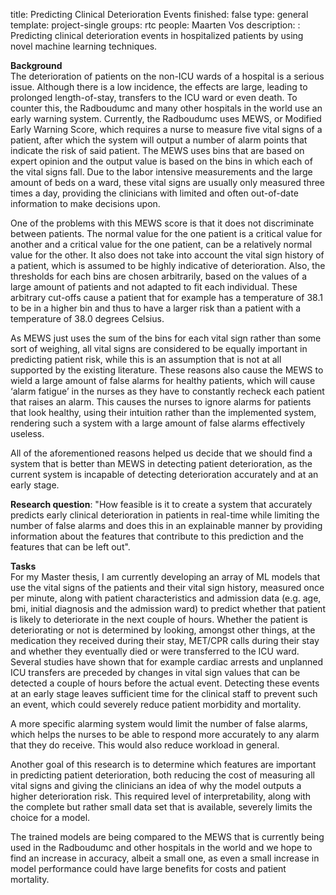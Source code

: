 title: Predicting Clinical Deterioration Events
finished: false
type: general
template: project-single
groups: rtc
people: Maarten Vos
description: : Predicting clinical deterioration events in hospitalized patients by using novel machine learning techniques.

**Background**<br>
The deterioration of patients on the non-ICU wards of a hospital is a serious issue. Although there is  a low incidence, the effects are large, leading to prolonged length-of-stay, transfers to the ICU ward or even death. To counter this, the Radboudumc and many other hospitals in the world use an early warning system. Currently, the Radboudumc uses MEWS, or Modified Early Warning Score, which requires a nurse to measure five vital signs of a patient, after which the system will output a number of alarm points that indicate the risk of said patient. The MEWS uses bins that are based on expert opinion and the output value is based on the bins in which each of the vital signs fall.  Due to the labor intensive measurements and the large amount of beds on a ward, these vital signs are usually only measured three times a day, providing the clinicians with limited and often out-of-date information to make decisions upon.  

One of the problems with this MEWS score is that it does not discriminate between patients. The normal value for the one patient is a critical value for another and a critical value for the one patient, can be a relatively normal value for the other.  It also does not take into account the vital sign history of a patient, which is assumed to be highly indicative of deterioration. Also, the thresholds for each bins are chosen arbitrarily, based on the values of a large amount of patients and not adapted to fit each individual. These arbitrary cut-offs cause a patient that for example has a temperature of 38.1 to be in a higher bin and thus to have a larger risk than a patient with a temperature of 38.0 degrees Celsius. 

As MEWS just uses the sum of the bins for each vital sign rather than some sort of weighing, all vital signs are considered to be equally important in predicting patient risk, while this is an assumption that is not at all supported by the existing literature. These reasons also cause the MEWS to wield a large amount of false alarms for healthy patients, which will cause ‘alarm fatigue’ in the nurses as they have to constantly recheck each patient that raises an alarm. This causes the nurses to ignore alarms for patients that look healthy, using their intuition rather than the implemented system, rendering such a system with a large amount of false alarms effectively useless.

All of the aforementioned reasons helped us decide that we should find a system that is better than MEWS in detecting patient deterioration, as the current system is incapable of detecting deterioration accurately and at an early stage. 

**Research question**: "How feasible is it to create a system that accurately predicts early clinical deterioration in patients in real-time while limiting the number of false alarms and does this in an explainable manner by providing information about the features that contribute to this prediction and the features that can be left out".

**Tasks**<br>
For my Master thesis, I am currently developing an array of ML models that use the vital signs of the patients and their vital sign history, measured once per minute, along with patient characteristics and admission data (e.g. age, bmi, initial diagnosis and the admission ward) to predict whether that patient is likely to deteriorate in the next couple of hours. Whether the patient is deteriorating or not is determined by looking, amongst other things, at the medication they received during their stay, MET/CPR calls during their stay and whether they eventually died or were transferred to the ICU ward. Several studies have shown that for example cardiac arrests and unplanned ICU transfers are preceded by changes in vital sign values that can be detected a couple of hours before the actual event. Detecting these events at an early stage leaves sufficient time for the clinical staff to prevent such an event, which could severely reduce patient morbidity and mortality. 

A more specific alarming system would limit the number of false alarms, which helps the nurses to be able to respond more accurately to any alarm that they do receive. This would also reduce workload in general.

Another goal of this research is to determine which features are important in predicting patient deterioration, both reducing the cost of measuring all vital signs and giving the clinicians an idea of why the model outputs a higher deterioration risk. This required level of interpretability, along with the complete but rather small data set that is available, severely limits the choice for a model. 

The trained models are being compared to the MEWS that is currently being used in the Radboudumc and other hospitals in the world and we hope to find an increase in accuracy, albeit a small one, as even a small increase in model performance could have large benefits for costs and patient mortality.
